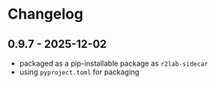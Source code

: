 # Changelog

## 0.9.7 - 2025-12-02

* packaged as a pip-installable package as `r2lab-sidecar`
* using `pyproject.toml` for packaging
